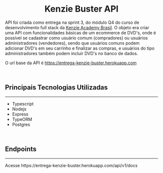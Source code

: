 <h1 align="center"><strong>Kenzie Buster API</strong></h1>

API foi criada como entrega na sprint 3, do módulo Q4 do curso de desenvolvimento full stack da [Kenzie Academy Brasil](www.kenzie.com.br). O objeto era criar uma API com funcionalidades básicas de um ecommerce de DVD's, onde é possível se cadastrar como usuário comum (compradores) ou usuários administradores (vendedores), sendo que usuários comuns podem adicionar DVD's em seu carrinho e finalizar as compras, e usuários do tipo administradores também podem incluir DVD's no banco de dados.

O url base da API é https://entrega-kenzie-buster.herokuapp.com

<br/>

## **Principais Tecnologias Utilizadas**

<hr/>

- Typescript
- Nodejs
- Express
- TypeORM
- Postgres

<br/>

## **Endpoints**

<hr/>
Acesse https://entrega-kenzie-buster.herokuapp.com/api/v1/docs
